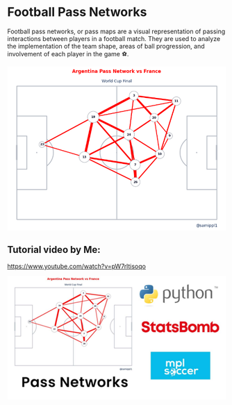 # Football Pass Networks

Football pass networks, or pass maps are a visual representation of passing interactions between players in a football match. They are used to analyze the implementation of the team shape, areas of ball progression, and involvement of each player in the game ⚽.

![Argentina Pass Network vs France](/images/Argentina.png)

## Tutorial video by Me:

https://www.youtube.com/watch?v=pW7rltisoqo 

![Video Thumbnail](/images/thumbnail.jpg)

